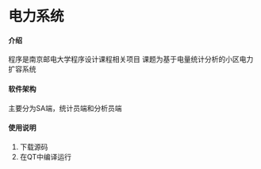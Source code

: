 # 电力系统

#### 介绍
程序是南京邮电大学程序设计课程相关项目 
课题为基于电量统计分析的小区电力扩容系统

#### 软件架构
主要分为SA端，统计员端和分析员端

#### 使用说明

1.  下载源码
2.  在QT中编译运行
